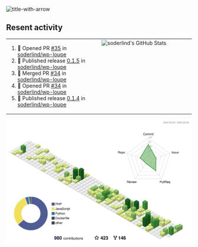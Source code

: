 
![title-with-arrow](https://github.com/soderlind/soderlind/assets/1649452/0f685042-97c3-46ba-b290-804d07f05370)



## Resent activity

<table width="100%" border="0"><tr><td width="49%">

<!--START_SECTION:activity-->
1. 💪 Opened PR [#35](https://github.com/soderlind/wp-loupe/pull/35) in [soderlind/wp-loupe](https://github.com/soderlind/wp-loupe)
2. 🚀 Published release [0.1.5](https://github.com/soderlind/wp-loupe/releases/tag/0.1.5) in [soderlind/wp-loupe](https://github.com/soderlind/wp-loupe)
3. 🎉 Merged PR [#34](https://github.com/soderlind/wp-loupe/pull/34) in [soderlind/wp-loupe](https://github.com/soderlind/wp-loupe)
4. 💪 Opened PR [#34](https://github.com/soderlind/wp-loupe/pull/34) in [soderlind/wp-loupe](https://github.com/soderlind/wp-loupe)
5. 🚀 Published release [0.1.4](https://github.com/soderlind/wp-loupe/releases/tag/0.1.4) in [soderlind/wp-loupe](https://github.com/soderlind/wp-loupe)
<!--END_SECTION:activity-->
  </td>
<td width="49%" valign="top">
     <img  alt="soderlind's GitHub Stats" src="https://awesome-github-stats.azurewebsites.net/user-stats/soderlind?cardType=octocat&theme=github&preferLogin=false&Title=FFFFFF&Border=FFFFFF" />
</td></tr></table>


![](./profile-3d-contrib/profile-green-animate.svg)



